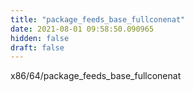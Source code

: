 ```yaml
---
title: "package_feeds_base_fullconenat"
date: 2021-08-01 09:58:50.090965
hidden: false
draft: false
---
```


x86/64/package_feeds_base_fullconenat

